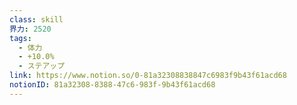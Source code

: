 ```yaml
---
class: skill
界力: 2520
tags:
  - 体力
  - +10.0%
  - ステアップ
link: https://www.notion.so/0-81a32308838847c6983f9b43f61acd68
notionID: 81a32308-8388-47c6-983f-9b43f61acd68
---
```


